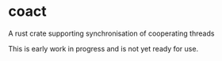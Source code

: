 # coact
A rust crate supporting synchronisation of cooperating threads

This is early work in progress and is not yet ready for use.